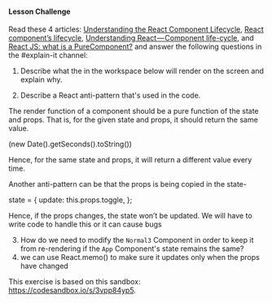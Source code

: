 #### Lesson Challenge

Read these 4 articles: [Understanding the React Component Lifecycle](http://busypeoples.github.io/post/react-component-lifecycle/), [React component’s lifecycle](https://medium.com/react-ecosystem/react-components-lifecycle-ce09239010df), [Understanding React — Component life-cycle](https://medium.com/@baphemot/understanding-reactjs-component-life-cycle-823a640b3e8d), and [React JS: what is a PureComponent?](http://lucybain.com/blog/2018/react-js-pure-component/) and answer the following questions in the #explain-it channel:

1.  Describe what the in the workspace below will render on the screen and explain why.

2.  Describe a React anti-pattern that's used in the code.

The render function of a component should be a pure function of the state and props. That is, for the given state and props, it should return the same value.

(new Date().getSeconds().toString())

Hence, for the same state and props, it will return a different value every time.

Another anti-pattern can be that the props is being copied in the state-

state = {
  update: this.props.toggle,
};

Hence, if the props changes, the state won’t be updated.
We will have to write code to handle this or it can cause bugs

3.  How do we need to modify the `Normal3` Component in order to keep it from re-rendering if the `App` Component's state remains the same?
4.  we can use React.memo() to make sure it updates only when the props have changed

This exercise is based on this sandbox: https://codesandbox.io/s/3vpp84yp5.

